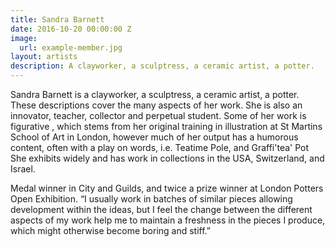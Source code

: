```yaml
---
title: Sandra Barnett
date: 2016-10-20 00:00:00 Z
image:
  url: example-member.jpg
layout: artists
description: A clayworker, a sculptress, a ceramic artist, a potter.
---
```


Sandra Barnett is a clayworker, a sculptress, a ceramic artist, a potter. These descriptions cover the many aspects of her work. She is also an innovator, teacher, collector and perpetual student. Some of her work is figurative , which stems from her original training in illustration at St Martins School of Art in London, however much of her output has a humorous content, often with a play on words, i.e. Teatime Pole, and Graffi'tea' Pot She exhibits widely and has work in collections in the USA, Switzerland, and Israel.

Medal winner in City and Guilds, and twice a prize winner at London Potters Open Exhibition. “I usually work in batches of similar pieces allowing development within the ideas, but I feel the change between the different aspects of my work help me to maintain a freshness in the pieces I produce, which might otherwise become boring and stiff.”
